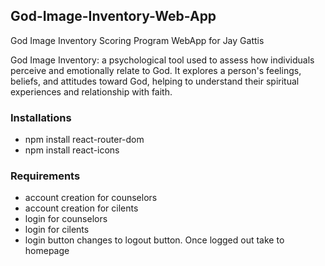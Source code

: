## God-Image-Inventory-Web-App
God Image Inventory Scoring Program WebApp for Jay Gattis

God Image Inventory:  a psychological tool used to assess how individuals perceive and emotionally relate to God. It explores a person's feelings, beliefs, and attitudes toward God, helping to understand their spiritual experiences and relationship with faith.

### Installations
- npm install react-router-dom
- npm install react-icons

### Requirements
- account creation for counselors
- account creation for cilents
- login for counselors
- login for cilents
- login button changes to logout button. Once logged out take to homepage
